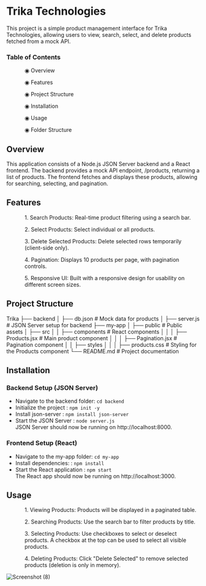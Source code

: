 # Trika Technologies

This project is a simple product management interface for Trika Technologies, allowing users to view, search, select, and delete products fetched from a mock API.

### Table of Contents
<ul dir="auto">
 <ol dir="auto">◉ Overview</ol>
 <ol dir="auto">◉ Features</ol>
 <ol dir="auto">◉ Project Structure</ol>
 <ol dir="auto">◉ Installation</ol>
 <ol dir="auto">◉ Usage</ol>
 <ol dir="auto">◉ Folder Structure</ol>
</ul>

## Overview
This application consists of a Node.js JSON Server backend and a React frontend. 
The backend provides a mock API endpoint, /products, returning a list of products. 
The frontend fetches and displays these products, allowing for searching, selecting, and pagination.

## Features
 <ul dir="auto">
 <ol dir="auto"> 1. Search Products: Real-time product filtering using a search bar.</ol>
 <ol dir="auto"> 2. Select Products: Select individual or all products.</ol>
 <ol dir="auto"> 3. Delete Selected Products: Delete selected rows temporarily (client-side only).</ol>
 <ol dir="auto"> 4. Pagination: Displays 10 products per page, with pagination controls.</ol>
 <ol dir="auto"> 5. Responsive UI: Built with a responsive design for usability on different screen sizes.</ol>
 </ul>
 
## Project Structure

Trika
├── backend
│   ├── db.json            # Mock data for products
│   ├── server.js          # JSON Server setup for backend
├── my-app
│   ├── public             # Public assets
│   ├── src
│   │   ├── components     # React components
│   │   │   ├── Products.jsx       # Main product component
│   │   │   ├── Pagination.jsx     # Pagination component
│   │   ├── styles
│   │   │   ├── products.css       # Styling for the Products component
└── README.md              # Project documentation

## Installation
### Backend Setup (JSON Server)

 <ul dir="auto">
   <li> Navigate to the backend folder: <code>cd backend</code></li>
   <li> Initialize the project : <code>npm init -y</code></li>
   <li> Install json-server : <code>npm install json-server</code></li>
   <li> Start the JSON Server : <code>node server.js</code></li>
   JSON Server should now be running on http://localhost:8000.
 </ul>

 ### Frontend Setup (React)

 
 <ul dir="auto">
   <li> Navigate to the my-app folder: <code>cd my-app</code></li>
   <li> Install dependencies: : <code>npm install</code></li>
   <li> Start the React application : <code>npm start</code></li>
   The React app should now be running on http://localhost:3000.
 </ul>

## Usage
 <ul dir="auto">
<ol dir="auto"> 1. Viewing Products: Products will be displayed in a paginated table.</ol>
<ol dir="auto"> 2. Searching Products: Use the search bar to filter products by title.</ol>
<ol dir="auto"> 3. Selecting Products: Use checkboxes to select or deselect products. A checkbox at the top can be used to select all visible products.</ol>
<ol dir="auto"> 4. Deleting Products: Click "Delete Selected" to remove selected products (deletion is only in memory).</ol>
 </ul>

![Screenshot (8)](https://github.com/user-attachments/assets/8bccfc97-d193-48b2-9e7e-4bd34f901004)


